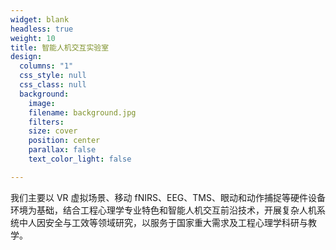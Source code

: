 ```yaml
---
widget: blank
headless: true
weight: 10
title: 智能人机交互实验室
design:
  columns: "1"
  css_style: null
  css_class: null
  background:
    image:
    filename: background.jpg
    filters:
    size: cover
    position: center
    parallax: false
    text_color_light: false

---
```

我们主要以 VR 虚拟场景、移动 fNIRS、EEG、TMS、眼动和动作捕捉等硬件设备环境为基础，结合工程心理学专业特色和智能人机交互前沿技术，开展复杂人机系统中人因安全与工效等领域研究，以服务于国家重大需求及工程心理学科研与教学。
